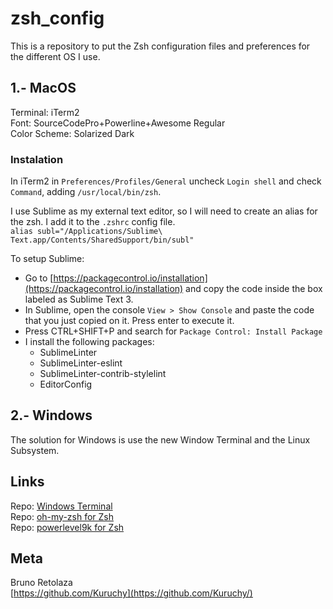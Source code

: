 # zsh_config
This is a repository to put the Zsh configuration files and preferences for the different OS I use.

## 1.- MacOS

Terminal: iTerm2  
Font: SourceCodePro+Powerline+Awesome Regular  
Color Scheme: Solarized Dark

### Instalation
In iTerm2 in `Preferences/Profiles/General` uncheck `Login shell` and check `Command`, adding `/usr/local/bin/zsh`.

I use Sublime as my external text editor, so I will need to create an alias for the zsh. I add it to the `.zshrc` config file.  
`alias subl="/Applications/Sublime\ Text.app/Contents/SharedSupport/bin/subl"`

To setup Sublime:
- Go to [https://packagecontrol.io/installation](https://packagecontrol.io/installation) and copy the code inside the box labeled as Sublime Text 3.
- In Sublime, open the console `View > Show Console` and paste the code that you just copied on it. Press enter to execute it.
- Press CTRL+SHIFT+P and search for `Package Control: Install Package`
- I install the following packages:
	- SublimeLinter
	- SublimeLinter-eslint
	- SublimeLinter-contrib-stylelint
	- EditorConfig

## 2.- Windows

The solution for Windows is use the new Window Terminal and the Linux Subsystem.

## Links

Repo: [Windows Terminal](https://github.com/microsoft/terminal)  
Repo: [oh-my-zsh for Zsh](https://github.com/robbyrussell/oh-my-zsh)  
Repo: [powerlevel9k for Zsh](https://github.com/bhilburn/powerlevel9k)

## Meta

Bruno Retolaza  
[https://github.com/Kuruchy](https://github.com/Kuruchy/)
